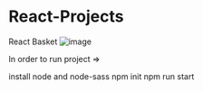# React-Projects
React Basket
![image](https://user-images.githubusercontent.com/80632445/178583644-f7c14e87-cb2f-45f2-af52-24581d344a12.png)

In order to run project =>

install node and node-sass
npm init
npm run start
